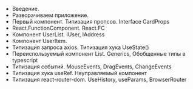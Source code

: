 - Введение.
- Разворачиваем приложение.
- Первый компонент. Типизация пропсов. Interface CardProps
- React.FunctionComponent. React.FC
- Компонент UserList. IUser, IAddress
- Компонент UserItem.
- Типизация запроса axios. Типизация хука UseState()
- Переиспользуемый компонент List. Generics, Обобщенные типы в typescript
- Типизация событий. MouseEvents, DragEvents, ChangeEvents
- Типизация хука useRef. Неуправляемый компонент
- Типизация react-router-dom. UseHistory, useParams, BrowserRouter
